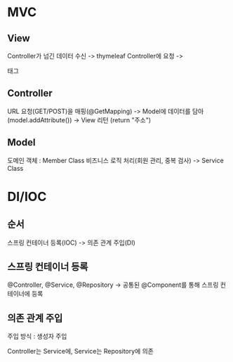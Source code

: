 # MVC

## View
Controller가 넘긴 데이터 수신 -> thymeleaf
Controller에 요청 -> <form> 태그

## Controller
URL 요청(GET/POST)을 매핑(@GetMapping)
-> Model에 데이터를 담아(model.addAttribute())
-> View 리턴 (return "주소")

## Model
도메인 객체 : Member Class
비즈니스 로직 처리(회원 관리, 중복 검사) -> Service Class


# DI/IOC

## 순서 
스프링 컨테이너 등록(IOC) -> 의존 관계 주입(DI)

## 스프링 컨테이너 등록 
@Controller, @Service, @Repository -> 공통된 @Component를 통해 스프링 컨테이너에 등록

## 의존 관계 주입
주입 방식 : 생성자 주입

Controller는 Service에,
Service는 Repository에 의존
